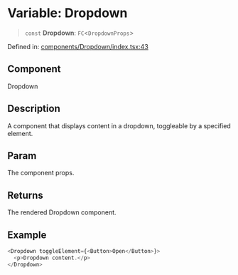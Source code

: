 # Variable: Dropdown

> `const` **Dropdown**: `FC`\<`DropdownProps`\>

Defined in: [components/Dropdown/index.tsx:43](https://github.com/onyx-og/prismal/blob/7e948b825c73ffc9bb10fe5a1890783eb7215c77/packages/react/src/components/Dropdown/index.tsx#L43)

## Component

Dropdown

## Description

A component that displays content in a dropdown, toggleable by a specified element.

## Param

The component props.

## Returns

The rendered Dropdown component.

## Example

```ts
<Dropdown toggleElement={<Button>Open</Button>}>
  <p>Dropdown content.</p>
</Dropdown>
```
